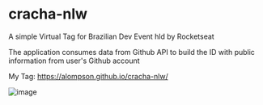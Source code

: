 # cracha-nlw
A simple Virtual Tag for Brazilian Dev Event  hld by Rocketseat

The application consumes data from Github API to build the ID with public information from user's Github account

My Tag: https://alompson.github.io/cracha-nlw/

![image](https://user-images.githubusercontent.com/62962137/151608753-5840b8e7-6a53-4ea8-8cfd-b4875cc875f5.png)

